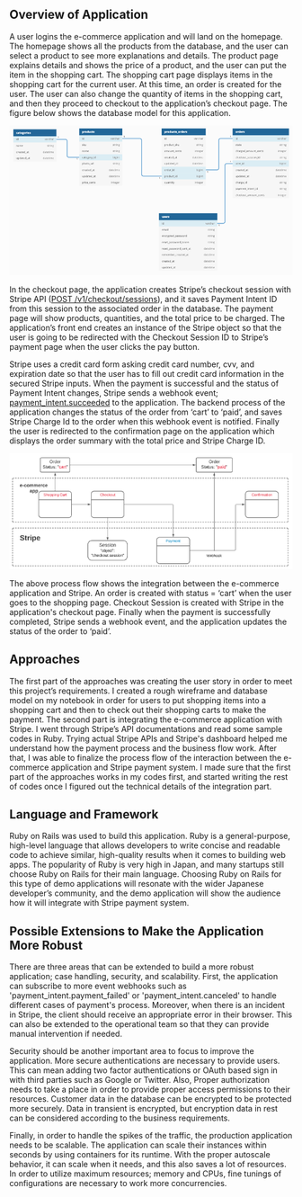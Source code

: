 ## Overview of Application
A user logins the e-commerce application and will land on the homepage. The homepage shows all the products from the database, and the user can select a product to see more explanations and details. The product page explains details and shows the price of a product, and the user can put the item in the shopping cart. The shopping cart page displays items in the shopping cart for the current user. At this time, an order is created for the user. The user can also change the quantity of items in the shopping cart, and then they proceed to checkout to the application’s checkout page. The figure below shows the database model for this application.

![models](./img/model_new.png?raw=true "Database Model")

In the checkout page, the application creates Stripe’s checkout session with Stripe API ([POST  /v1/checkout/sessions](https://stripe.com/docs/api/checkout/sessions#create_checkout_session)), and it saves Payment Intent ID from this session to the associated order in the database. The payment page will show products,  quantities, and the total price to be charged. The application’s front end creates an instance of the Stripe object so that the user is going to be redirected with the Checkout Session ID to Stripe’s payment page when the user clicks the pay button.

Stripe uses a credit card form asking credit card number, cvv, and expiration date so that the user has to fill out credit card information in the secured Stripe inputs. When the payment is successful and the status of Payment Intent changes, Stripe sends a webhook event; [payment_intent.succeeded](https://stripe.com/docs/api/events/types#event_types-payment_intent.succeeded) to the application. The backend process of the application changes the status of the order from ‘cart’ to ‘paid’, and saves Stripe Charge Id to the order when this webhook event is notified. Finally the user is redirected to the confirmation page on the application which displays the order summary with the total price and Stripe Charge ID.

![flow](./img/new_flow.png?raw=true "Process Flow")

The above process flow shows the integration between the e-commerce application and Stripe. An order is created with status = ‘cart’ when the user goes to the shopping page. Checkout Session is created with Stripe in the application's checkout page. Finally when the payment is successfully completed, Stripe sends a webhook event, and the application updates the status of the order to ‘paid’.

## Approaches

The first part of the approaches was creating the user story in order to meet this project’s requirements. I created a rough wireframe and database model on my notebook in order for users to put shopping items into a shopping cart and then to check out their shopping carts to make the payment. The second part is integrating the e-commerce application with Stripe. I went through Stripe’s API documentations and read some sample codes in Ruby. Trying actual Stripe APIs and Stripe's dashboard helped me understand how the payment process and the business flow work. After that, I was able to finalize the process flow of the interaction between the e-commerce application and Stripe payment system. I made sure that the first part of the approaches works in my codes first, and started writing the rest of codes once I figured out the technical details of the integration part.

## Language and Framework

Ruby on Rails was used to build this application. Ruby is a general-purpose, high-level language that allows developers to write concise and readable code to achieve similar, high-quality results when it comes to building web apps. The popularity of Ruby is very high in Japan, and many startups still choose Ruby on Rails for their main language. Choosing Ruby on Rails for this type of demo applications will resonate with the wider Japanese developer’s community, and the demo application will show the audience how it will integrate with Stripe payment system. 

## Possible Extensions to Make the Application More Robust

There are three areas that can be extended to build a more robust application; case handling, security, and scalability. First, the application can subscribe to more event webhooks such as 'payment_intent.payment_failed' or 'payment_intent.canceled' to handle different cases of payment's process. Moreover, when there is an incident in Stripe, the client should receive an appropriate error in their browser. This can also be extended to the operational team so that they can provide manual intervention if needed.

Security should be another important area to focus to improve the application. More secure authentications are necessary to provide users. This can mean adding two factor authentications or OAuth based sign in with third parties such as Google or Twitter. Also, Proper authorization needs to take a place in order to provide proper access permissions to their resources. Customer data in the database can be encrypted to be protected more securely. Data in transient is encrypted, but encryption data in rest can be considered according to the business requirements.

Finally, in order to handle the spikes of the traffic, the production application needs to be scalable. The application can scale their instances within seconds by using containers for its runtime. With the proper autoscale behavior, it can scale when it needs, and this also saves a lot of resources. In order to utilize maximum resources; memory and CPUs, fine tunings of configurations are necessary to work more concurrencies.


